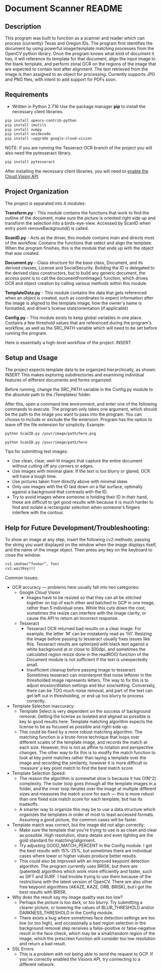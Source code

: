 # Document Scanner README

## Description
This program was built to function as a scanner and reader which can process (currently) Texas and Oregon IDs. The program first identifies the document by using powerful image/template matching processes from the OpenCV python library. Once the program knows what kind of document it has, it will reference its template for that document, align the input image to the blank template, and perform zonal OCR on the regions of the image that are expected to contain text after alignment. The text retrieved from the image is then assigned to an object for processing. Currently supports JPG and PNG files, with intent to add support for PDFs soon.

## Requirements
* Written in Python 2.7.16
Use the package manager **pip** to install the necessary client libraries.
```bash
pip install opencv-contrib-python
pip install imutils
pip install numpy
pip install unidecode
pip install —upgrade google-cloud-vision
```
NOTE: if you are running the Tesseract OCR branch of the project you will also need the pytesseract library.
```bash
pip install pytesseract
```
After installing the necessary client libraries, you will need to [enable the Cloud Vision API](https://cloud.google.com/vision/docs/before-you-begin).


## Project Organization
The project is separated into 4 modules:

**Transform.py** - This module contains the functions that work to find the outline of the document, make sure the picture is oriented right side up and transform the selection into a birds-eye-view. Accessed by ScanID when entry point removeBackground() is called.

**ScanID.py** - Acts as the driver, this module contains main and directs most of the workflow. Contains the functions that select and align the template. When the program finishes, this is the module that ends up with the object that was created.

**Document.py** - Class structure for the base class, Document, and its derived classes, License and SocialSecurity. Building the ID is delegated to the derived class constructors, but to build any generic document, the access point is to call the documentFromImage() function, which drives OCR and object creation by calling various methods within this module.

**TemplateData.py** - This module contains the data that gets referenced when an object is created, such as coordinates to expect information after the image is aligned to the template image, how the owner's name is formatted, and driver’s license state/orientation (if applicable)

**Config.py** - This module exists to keep global variables in one place. Contains a few threshold values that are referenced during the program's workflow, as well as the SRC_PATH variable which will need to be set before running the program.

Here is essentially a high-level workflow of the project:
INSERT

## Setup and Usage
The project expects template data to be organized hierarchically, as shown:
INSERT
This makes exploring subdirectories and examining individual features of different documents and forms organized.

Before running, change the SRC_PATH variable in the Config.py module to the absolute path to the /Templates/ folder.

After this, open a command line environment, and enter one of the following commands to execute. The program only takes one argument, which should be the path to the image you want to pass into the program. You can choose to include or exclude the file extension. Program has the option to leave off the file extension for simplicity. Example:
```bash
python ScanID.py /your/image/path/here.png
```
```bash
python ScanID.py /your/image/path/here
```

Tips for submitting test images:
* Use clean, clear, well-lit images that capture the entire document without cutting off any corners or edges. 
* Use images with minimal glare. If the text is too blurry or glared, OCR will have a tough time.
* Use pictures taken from directly above with minimal skew.
* Only use images with the ID laid down on a flat surface, optimally against a background that contrasts with the ID.
* Try to avoid images where someone is holding their ID in their hand, these are difficult to get good results with because it is much harder to find and isolate a rectangular selection when someone's fingers interfere with the contour.

## Help for Future Development/Troubleshooting:
To show an image at any step, insert the following cv2 methods, passing the string you want displayed on the window when the image displays itself, and the name of the image object. Then press any key on the keyboard to close the window.
```Python
cv2.imshow(“foobar”, foo)
cv2.waitKey(0)
```

Common Issues:
* OCR accuracy — problems here usually fall into two categories:
   * Google Cloud Vision
      * Images have to be resized so that they can all be stitched together on top of each other and batched to GCP in one image, rather than 5 individual ones. While this cuts down the cost, sometimes the resize can interfere with the image clarity, or cause the API to return an incorrect response.
   * Tesseract
      * Tesseract OCR returned bad results on a clear image: For example, the letter ‘M’ can be mistakenly read as ‘IVI’. Resizing the image before passing to tesseract usually fixes issues like this. Tesseract results are optimized with black text against a white background at or close to 300dpi, and sometimes the calculated region resize done in the readROI() function of the Document module is not sufficient if the text is unexpectedly small.
      * Insufficient cleanup before passing image to tesseract: Sometimes tesseract can misinterpret that noise leftover in the thresholded image represents letters. The way to fix this is to adjust erosion/dilation settings and blur size/setting. Conversely, there can be TOO much noise removal, and part of the text can get left out in thresholding, or end up too blurry to process correctly.
* Template Selection inaccuracy:
    * Template Select is very dependent on the success of background removal. Getting the license as isolated and aligned as possible is key to good results here. Template matching algorithm expects the license to be as focused as possible and right-side up.
    * This could be fixed by a more robust matching algorithm. The matching function is a brute-force technique that loops over different scales of the template image, and records the match at each size. However, this is not as affine to rotation and perspective changes. The other way to fix this is to modify the match function to look at key point matches rather than laying a template over the image and recording the similarity, however it is more difficult to ‘measure’ a key point match to find the best match score.
* Template Selection Speed:
    * The reason the algorithm is somewhat slow is because it has O(N^2) complexity. The outer loop goes through all the template images in a folder, and the inner loop iterates over the image at multiple different sizes and measures the match score for each — this is more robust than one fixed size match score for each template, but has its tradeoffs.
    * A smarter way to organize this may be to use a data structure which organizes the templates in order of most to least accessed formats. Assuming a good picture, the common cases will be faster.
* Template match was correct, but the image did not align correctly:
    * Make sure the template that you’re trying to use is as clean and clear as possible. High resolution, sharp details and even lighting are the gold standard for matching/alignment. 
    * Try adjusting GOOD_MATCH_PERCENT in the Config module. I got the best results with 15%-25%, but sometimes there are individual cases where lower or higher values produce better results.
    * This could also be improved with an improved keypoint detection algorithm. The program currently uses BRISK, but there are (patented) algorithms which work more efficiently and faster, such as SIFT and SURF. I had trouble trying to use them because of the restrictions with the latest version of OpenCV. There are also other free keypoint algorithms (AKAZE, KAZE, ORB, BRISK), but I got the best results with BRISK.
* Why does the result say my image quality was too low? 
    * Perhaps the picture is too dark, or too blurry. Try submitting a clearer picture, or lowering the values of BLUR_THRESHOLD and/or DARKNESS_THRESHOLD in the Config module.
    * There exists a bug where sometimes face detection settings are too low (or too high), and occasionally a bad region selection in the background removal step receives a false-positive or false-negative result in the face check, which may be a small/random region of the image, which the prescreen function will consider too low resolution and return a bad result.
* SSL Errors:
  * This is a problem with not being able to send the request to GCP. If you've correctly enabled the Visions API, try connecting to a different network.
